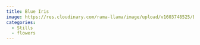 ```yaml
---
title: Blue Iris
image: https://res.cloudinary.com/rama-llama/image/upload/v1603748525/Blue_Iris_oaadvj.jpg
categories:
  - Stills
  - flowers
---
```

